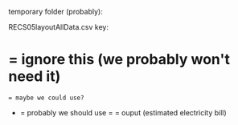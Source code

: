 temporary folder (probably):

RECS05layoutAllData.csv key:
  # = ignore this (we probably won't need it)
    = maybe we could use?
  * = probably we should use
  = = ouput (estimated electricity bill)
